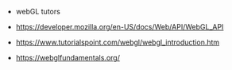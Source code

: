 * webGL tutors

* https://developer.mozilla.org/en-US/docs/Web/API/WebGL_API
* https://www.tutorialspoint.com/webgl/webgl_introduction.htm
* https://webglfundamentals.org/
